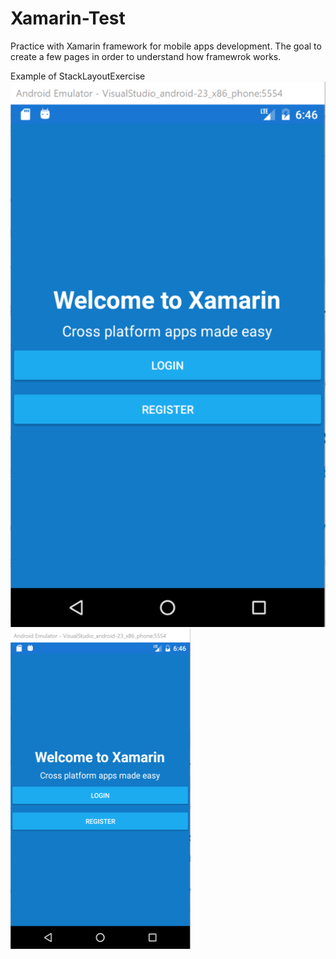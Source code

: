 # Xamarin-Test
Practice with Xamarin framework for mobile apps development.
The goal to create a few pages in order to understand how framewrok works.

Example of StackLayoutExercise
![ScreenShot](https://github.com/PyArchitect/Xamarin-Test/blob/master/XamarinApp.png?raw=true)
<a href="url"><img src="https://github.com/PyArchitect/Xamarin-Test/blob/master/XamarinApp.png?raw=true" align="left" height="512" width="288" ></a>
